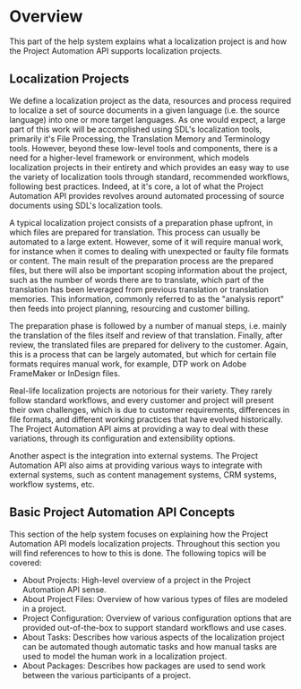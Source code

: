 Overview
=====
This part of the help system explains what a localization project is and how the Project Automation API supports localization projects.

Localization Projects
-----
We define a localization project as the data, resources and process required to localize a set of source documents in a given language (i.e. the source language) into one or more target languages. As one would expect, a large part of this work will be accomplished using SDL's localization tools, primarily it's File Processing, the Translation Memory and Terminology tools. However, beyond these low-level tools and components, there is a need for a higher-level framework or environment, which models localization projects in their entirety and which provides an easy way to use the variety of localization tools through standard, recommended workflows, following best practices. Indeed, at it's core, a lot of what the Project Automation API provides revolves around automated processing of source documents using SDL's localization tools.

A typical localization project consists of a preparation phase upfront, in which files are prepared for translation. This process can usually be automated to a large extent. However, some of it will require manual work, for instance when it comes to dealing with unexpected or faulty file formats or content. The main result of the preparation process are the prepared files, but there will also be important scoping information about the project, such as the number of words there are to translate, which part of the translation has been leveraged from previous translation or translation memories. This information, commonly referred to as the "analysis report" then feeds into project planning, resourcing and customer billing.

The preparation phase is followed by a number of manual steps, i.e. mainly the translation of the files itself and review of that translation. Finally, after review, the translated files are prepared for delivery to the customer. Again, this is a process that can be largely automated, but which for certain file formats requires manual work, for example, DTP work on Adobe FrameMaker or InDesign files.

Real-life localization projects are notorious for their variety. They rarely follow standard workflows, and every customer and project will present their own challenges, which is due to customer requirements, differences in file formats, and different working practices that have evolved historically. The Project Automation API aims at providing a way to deal with these variations, through its configuration and extensibility options.

Another aspect is the integration into external systems. The Project Automation API also aims at providing various ways to integrate with external systems, such as content management systems, CRM systems, workflow systems, etc.

Basic Project Automation API Concepts
------
This section of the help system focuses on explaining how the Project Automation API models localization projects. Throughout this section you will find references to how to this is done. The following topics will be covered:

* About Projects: High-level overview of a project in the Project Automation API sense.
* About Project Files: Overview of how various types of files are modeled in a project.
* Project Configuration: Overview of various configuration options that are provided out-of-the-box to support standard workflows and use cases.
* About Tasks: Describes how various aspects of the localization project can be automated though automatic tasks and how manual tasks are used to model the human work in a localization project.
* About Packages: Describes how packages are used to send work between the various participants of a project.
